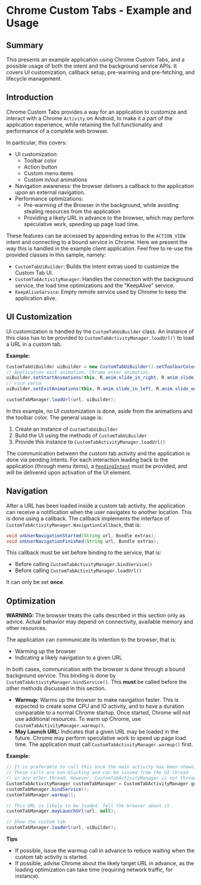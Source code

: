 # Chrome Custom Tabs - Example and Usage

## Summary

This presents an example application using Chrome Custom Tabs, and a possible
usage of both the intent and the background service APIs. It covers UI
customization, callback setup, pre-warming and pre-fetching, and lifecycle
management.

## Introduction

Chrome Custom Tabs provides a way for an application to customize and interact
with a Chrome `Activity` on Android, to make it a part of the application
experience, while retaining the full functionality and performance of a complete
web browser.

In particular, this covers:

* UI customization:
  * Toolbar color
  * Action button
  * Custom menu items
  * Custom in/out animations
* Navigation awareness: the browser delivers a callback to the application upon
  an external navigation.
* Performance optimizations:
  * Pre-warming of the Browser in the background, while avoiding stealing
    resources from the application
  * Providing a likely URL in advance to the browser, which may perform
    speculative work, speeding up page load time.

These features can be accessed by appending extras to the `ACTION_VIEW` intent
and connecting to a bound service in Chrome. Here we present the way this is
handled in the example client application. Feel free to re-use the provided
classes in this sample, namely:

* `CustomTabUiBuilder`: Builds the intent extras used to customize the Custom Tab
  UI.
* `CustomTabActivityManager`: Handles the connection with the background service,
  the load time optimizations and the "KeepAlive" service.
* `KeepAliveService`: Empty remote service used by Chrome to keep the
  application alive.

## UI Customization

UI customization is handled by the `CustomTabUiBuilder` class. An instance of this
class has to be provided to `CustomTabActivityManager.loadUrl()` to load a URL in a
custom tab.

**Example:**
```java
CustomTabUiBuilder uiBuilder = new CustomTabUiBuilder().setToolbarColor(Color.BLUE);
// Application exit animation, Chrome enter animation.
uiBuilder.setStartAnimations(this, R.anim.slide_in_right, R.anim.slide_out_left);
// vice versa
uiBuilder.setExitAnimations(this, R.anim.slide_in_left, R.anim.slide_out_right);

customTabManager.loadUrl(url, uiBuilder);
```

In this example, no UI customization is done, aside from the animations and the
toolbar color. The general usage is:

1. Create an instance of `CustomTabUiBuilder`
2. Build the UI using the methods of `CustomTabUiBuilder`
3. Provide this instance to `CustomTabActivityManager.loadUrl()`

The communication between the custom tab activity and the application is done
via pending intents. For each interaction leading back to the application
(through menu items), a
[`PendingIntent`](http://developer.android.com/reference/android/app/PendingIntent.html)
must be provided, and will be delivered upon activation of the UI element.

## Navigation

After a URL has been loaded inside a custom tab activity, the application can
receive a notification when the user navigates to another location. This is done
using a callback. The callback implements the interface of
`CustomTabActivityManager.NavigationCallback`, that is:

```java
void onUserNavigationStarted(String url, Bundle extras);
void onUserNavigationFinished(String url, Bundle extras);
```

This callback must be set before binding to the service, that is:

* Before calling `CustomTabActivityManager.bindService()`
* Before calling `CustomTabActivityManager.loadUrl()`

It can only be set **once**.

## Optimization

**WARNING:** The browser treats the calls described in this section only as
  advice. Actual behavior may depend on connectivity, available memory and other
  resources.

The application can communicate its intention to the browser, that is:
* Warming up the browser
* Indicating a likely navigation to a given URL

In both cases, communication with the browser is done through a bound background
service. This binding is done by `CustomTabActivityManager.bindService()`. This
**must** be called before the other methods discussed in this section.

* **Warmup:** Warms up the browser to make navigation faster. This is expected
  to create some CPU and IO activity, and to have a duration comparable to a
  normal Chrome startup. Once started, Chrome will not use additional
  resources. To warm up Chrome, use `CustomTabActivityManager.warmup()`.
* **May Launch URL:** Indicates that a given URL may be loaded in the
  future. Chrome may perform speculative work to speed up page load time. The
  application must call `CustomTabActivityManager.warmup()` first.

**Example:**
```java
// It is preferable to call this once the main activity has been shown.
// These calls are non-blocking and can be issued from the UI thread
// or any other thread. However, CustomTabActivityManager is not threadsafe.
CustomTabActivityManager customTabManager = CustomTabActivityManager.getInstance(activity);
customTabManager.bindService();
customTabManager.warmup();

// This URL is likely to be loaded. Tell the browser about it.
customTabManager.mayLaunchUrl(url, null);

// Show the custom tab.
customTabManager.loadUrl(url, uiBuilder);
```

**Tips**

* If possible, issue the warmup call in advance to reduce waiting when the
  custom tab activity is started.
* If possible, advise Chrome about the likely target URL in advance, as the
  loading optimization can take time (requiring network traffic, for instance).

